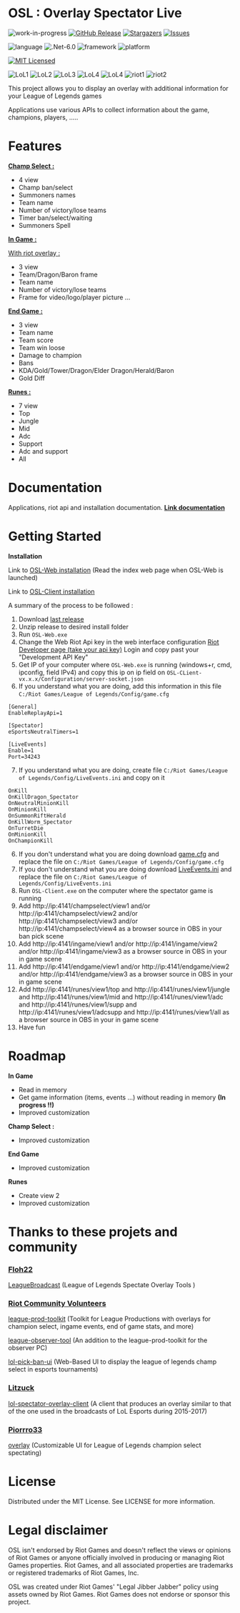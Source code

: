 # **OSL : Overlay Spectator Live**
![work-in-progress](https://img.shields.io/badge/respos%20status-WIP-yellow)
[![GitHub Release](https://img.shields.io/github/release/Sky-csc/OSL)](https://github.com/Sky-csc/OSL/releases/latest)
[![Stargazers](https://img.shields.io/github/stars/Sky-csc/OSL)](https://github.com/Sky-csc/OSL/stargazers)
[![Issues](https://img.shields.io/github/issues/Sky-csc/OSL)](https://github.com/Sky-csc/OSL/issues)

![language](https://img.shields.io/badge/c%23-10.0-brightgreen)
![.Net-6.0](https://img.shields.io/badge/.NET-6.0-brightgreen)
![framework](https://img.shields.io/badge/framework-blazor-brightgreen)
![platform](https://img.shields.io/badge/platform-windows-brightgreen)

[![MIT Licensed](https://img.shields.io/github/license/Sky-csc/OSL)](https://github.com/Sky-CSC/OSL/blob/main/LICENSE)

![LoL1](https://img.shields.io/badge/Game%20Client%20API-League%20of%20Legends-blue)
![LoL2](https://img.shields.io/badge/Game%20Client%20Replay%20API-League%20of%20Legends-blue)
![LoL3](https://img.shields.io/badge/Live%20Events%20API-League%20of%20Legends-blue)
![LoL4](https://img.shields.io/badge/Memory%20Reader-League%20of%20Legends-blue)
![LoL4](https://img.shields.io/badge/LCU%20API-League%20of%20Legends-blue)
![riot1](https://img.shields.io/badge/Web%20API%20Riot-RIOT-blue)
![riot2](https://img.shields.io/badge/CDragon%20API-CDragon-blue)

This project allows you to display an overlay with additional information for your League of Legends games

Applications use various APIs to collect information about the game, champions, players, .....

# **Features**

**[Champ Select :](https://sky-csc.github.io/OSL/web/index.html#information-display-with-overlay-in-champ-select)**
- 4 view
- Champ ban/select
- Summoners names
- Team name
- Number of victory/lose teams
- Timer ban/select/waiting
- Summoners Spell

**[In Game :](https://sky-csc.github.io/OSL/web/index.html#information-display-with-overlay-in-game)**

[With riot overlay :](https://sky-csc.github.io/OSL/web/index.html#with-riot-overlay-)
- 3 view
- Team/Dragon/Baron frame
- Team name
- Number of victory/lose teams
- Frame for video/logo/player picture ...

**[End Game :](https://sky-csc.github.io/OSL/web/index.html#information-display-with-overlay-in-end-game)**
- 3 view
- Team name
- Team score
- Team win loose
- Damage to champion
- Bans
- KDA/Gold/Tower/Dragon/Elder Dragon/Herald/Baron
- Gold Diff

**[Runes :](https://sky-csc.github.io/OSL/web/index.html#information-display-with-overlay-runes)**
- 7 view
- Top
- Jungle
- Mid
- Adc
- Support
- Adc and support
- All

# **Documentation**
Applications, riot api and installation documentation. **[Link documentation](https://sky-csc.github.io/OSL/)**

# **Getting Started**

**Installation**

Link to [OSL-Web installation](https://sky-csc.github.io/OSL/web/index.html) (Read the index web page when OSL-Web is launched)

Link to [OSL-Client installation](https://sky-csc.github.io/OSL/client/index.html)

A summary of the process to be followed :
1. Download [last release](https://github.com/Sky-CSC/OSL/releases/latest)
2. Unzip release to desired install folder
3. Run ```OSL-Web.exe```
4. Change the Web Riot Api key in the web interface configuration
[Riot Developer page (take your api key)](https://developer.riotgames.com/)
Login and copy past your "Development API Key" 
5. Get IP of your computer where ```OSL-Web.exe``` is running (windows+r, cmd, ipconfig, field IPv4) and copy this ip on ip field on ```OSL-CLient-vx.x.x/Configuration/server-socket.json```
6. If you understand what you are doing, add this information in this file ```C:/Riot Games/League of Legends/Config/game.cfg```
```
[General]
EnableReplayApi=1

[Spectator]
eSportsNeutralTimers=1

[LiveEvents]
Enable=1
Port=34243
```
7. If you understand what you are doing, create file ```C:/Riot Games/League of Legends/Config/LiveEvents.ini``` and copy on it
```
OnKill
OnKillDragon_Spectator
OnNeutralMinionKill
OnMinionKill
OnSummonRiftHerald
OnKillWorm_Spectator
OnTurretDie
OnMinionKill
OnChampionKill
```
6. If you don't understand what you are doing download <a href="https://sky-csc.github.io/OSL/misc/game.cfg" download>game.cfg</a>  and replace the file on ```C:/Riot Games/League of Legends/Config/game.cfg``` 
7. If you don't understand what you are doing download <a href="https://sky-csc.github.io/OSL/misc/LiveEvents.ini" download>LiveEvents.ini</a>  and replace the file on ```C:/Riot Games/League of Legends/Config/LiveEvents.ini``` 
8. Run ```OSL-Client.exe``` on the computer where the spectator game is running
9. Add http://ip:4141/champselect/view1 and/or http://ip:4141/champselect/view2 and/or 
http://ip:4141/champselect/view3 and/or http://ip:4141/champselect/view4 as a browser source in OBS in your ban pick scene
10. Add http://ip:4141/ingame/view1 and/or http://ip:4141/ingame/view2 and/or http://ip:4141/ingame/view3 as a browser source in OBS in your in game scene
11. Add http://ip:4141/endgame/view1 and/or http://ip:4141/endgame/view2 and/or http://ip:4141/endgame/view3 as a browser source in OBS in your in game scene
12. Add http://ip:4141/runes/view1/top and http://ip:4141/runes/view1/jungle and http://ip:4141/runes/view1/mid and http://ip:4141/runes/view1/adc and http://ip:4141/runes/view1/supp and http://ip:4141/runes/view1/adcsupp and http://ip:4141/runes/view1/all as a browser source in OBS in your in game scene
13. Have fun

# **Roadmap**

**In Game**
- Read in memory 
- Get game information (items, events ...) without reading in memory  **(In progress !!)**
- Improved customization

**Champ Select :**
- Improved customization

**End Game**
- Improved customization

**Runes**
- Create view 2
- Improved customization

# Thanks to these projets and community
### [Floh22](https://github.com/floh22)

[LeagueBroadcast](https://github.com/floh22/LeagueBroadcast) (League of Legends Spectate Overlay Tools )

### [Riot Community Volunteers ](https://github.com/RCVolus)

[league-prod-toolkit](https://github.com/RCVolus/league-prod-toolkit) (Toolkit for League Productions with overlays for champion select, ingame events, end of game stats, and more)

[league-observer-tool](https://github.com/RCVolus/league-observer-tool) (An addition to the league-prod-toolkit for the observer PC)

[lol-pick-ban-ui](https://github.com/RCVolus/lol-pick-ban-ui) (Web-Based UI to display the league of legends champ select in esports tournaments)

### [Litzuck](https://github.com/Litzuck)

[lol-spectator-overlay-client](https://github.com/Litzuck/lol-spectator-overlay-client) (A client that produces an overlay similar to that of the one used in the broadcasts of LoL Esports during 2015-2017)

### [Piorrro33](https://github.com/piorrro33)

[overlay](https://github.com/piorrro33/overlay) (Customizable UI for League of Legends champion select spectating)

# **License**
Distributed under the MIT License. See LICENSE for more information.


# **Legal disclaimer**
OSL isn't endorsed by Riot Games and doesn't reflect the views or opinions of Riot Games or anyone officially involved in producing or managing Riot Games properties. Riot Games, and all associated properties are trademarks or registered trademarks of Riot Games, Inc.

OSL was created under Riot Games' "Legal Jibber Jabber" policy using assets owned by Riot Games.  Riot Games does not endorse or sponsor this project.